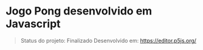 # Jogo Pong desenvolvido em Javascript

> Status do projeto: Finalizado
> Desenvolvido em: https://editor.p5js.org/ 
